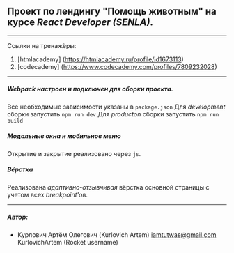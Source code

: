 
## Проект по лендингу "Помощь животным" на курсе *React Developer (SENLA)*.
---
Ссылки на тренажёры:
1. [htmlacademy] (https://htmlacademy.ru/profile/id1673113)
2. [codecademy] (https://www.codecademy.com/profiles/7809232028)
---
   
##### Webpack настроен и подключен для сборки проекта.
Все необходимые зависимости указаны в ```package.json```
Для *development* сборки запустить ```npm run dev```
Для *producton* сборки запустить ```npm run build```

##### Модальные окна и мобильное меню
Открытие и закрытие реализовано через ```js```.

##### Вёрстка
Реализована *адаптивно-отзывчивая* вёрстка основной страницы с учетом всех *breakpoint'ов*.
***
##### Автор:
+ Курлович Артём Олегович (Kurlovich Artem)
 iamtutwas@gmail.com 
 KurlovichArtem (Rocket username)

